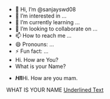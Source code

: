 - 👋 Hi, I’m @sanjayswd08
- 👀 I’m interested in ...
- 🌱 I’m currently learning ...
- 💞️ I’m looking to collaborate on ...
- 📫 How to reach me ...
- 😄 Pronouns: ...
- ⚡ Fun fact: ...
- Hi. How are You?
- What is your Name?
- <p><b><I>HI</I>I</b>Hi. How are you mam.</p>
<a> WHAT IS YOUR NAME</a>
<u>Underlined Text</u>
<!---
sanjayswd08/sanjayswd08 is a ✨ special ✨ repository because its `README.md` (this file) appears on your GitHub profile.
You can click the Preview link to take a look at your changes.
--->
